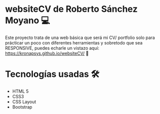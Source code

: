 # websiteCV de Roberto Sánchez Moyano 💻

Este proyecto trata de una web básica que será mi CV/ portfolio solo para prácticar un poco con diferentes herramientas y sobretodo que sea RESPONSIVE, puedes echarle un vistazo aquí: https://kronapsys.github.io/websiteCV/ 👀

# Tecnologías usadas 🛠️
- HTML 5
- CSS3
- CSS Layout
- Bootstrap

